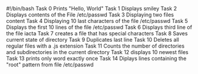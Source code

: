 #!/bin/bash
Task 0
Prints "Hello, World"
Task 1
Displays smiley
Task 2
Displays contents of the File /etc/passwd
Task 3 
Displaying two files content
Task 4
Displaying 10 last characters of the file /etc/passwd
Task 5 
Displays the first 10 lines of the file /etc/passwd
Task 6 
Displays third line of the file iacta
Task 7 
creates a file that has special characters
Task 8 
Saves current state of directory
Task 9
Duplicates last line
Task 10
Deletes all regular files with a .js extension
Task 11
Counts the number of directories and subdirectories in the current directory
Task 12
displays 10 newest files
Task 13
prints only word exactly once
Task 14
Diplays lines containing the "root" pattern from file /etc/passwd
